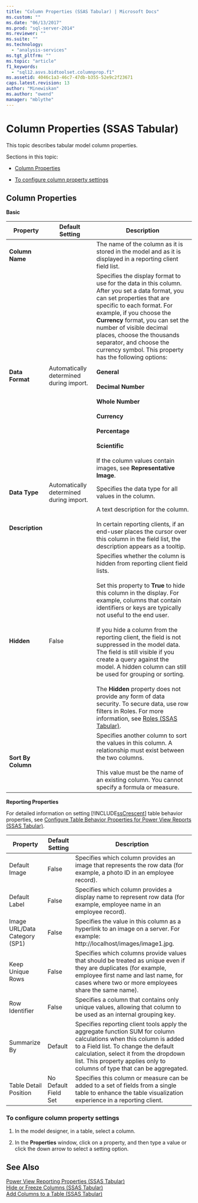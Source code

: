 ```yaml
---
title: "Column Properties (SSAS Tabular) | Microsoft Docs"
ms.custom: ""
ms.date: "06/13/2017"
ms.prod: "sql-server-2014"
ms.reviewer: ""
ms.suite: ""
ms.technology: 
  - "analysis-services"
ms.tgt_pltfrm: ""
ms.topic: "article"
f1_keywords: 
  - "sql12.asvs.bidtoolset.columnprop.f1"
ms.assetid: 4046c1a3-46c7-47db-b355-52e9c2f23671
caps.latest.revision: 13
author: "Minewiskan"
ms.author: "owend"
manager: "mblythe"
---
```

# Column Properties (SSAS Tabular)
  This topic describes tabular model column properties.  
  
 Sections in this topic:  
  
-   [Column Properties](#bkmk_properties)  
  
-   [To configure column property settings](#bkmk_config_prop)  
  
##  <a name="bkmk_properties"></a> Column Properties  
 **Basic**  
  
|Property|Default Setting|Description|  
|--------------|---------------------|-----------------|  
|**Column Name**||The name of the column as it is stored in the model and as it is displayed in a reporting client field list.|  
|**Data Format**|Automatically determined during import.|Specifies the display format to use for the data in this column. After you set a data format, you can set properties that are specific to each format. For example, if you choose the **Currency** format, you can set the number of visible decimal places, choose the thousands separator, and choose the currency symbol. This property has the following options:<br /><br /> **General**<br /><br /> **Decimal Number**<br /><br /> **Whole Number**<br /><br /> **Currency**<br /><br /> **Percentage**<br /><br /> **Scientific**<br /><br /> If the column values contain images, see **Representative Image**.|  
|**Data Type**|Automatically determined during import.|Specifies the data type for all values in the column.|  
|**Description**||A text description for the column.<br /><br /> In certain reporting clients, if an end-user places the cursor over this column in the field list, the description appears as a tooltip.|  
|**Hidden**|False|Specifies whether the column is hidden from reporting client field lists.<br /><br /> Set this property to **True** to hide this column in the display. For example, columns that contain identifiers or keys are typically not useful to the end user.<br /><br /> If you hide a column from the reporting client, the field is not suppressed in the model data. The field is still visible if you create a query against the model. A hidden column can still be used for grouping or sorting.<br /><br /> The **Hidden** property does not provide any form of data security. To secure data, use row filters in Roles. For more information, see [Roles &#40;SSAS Tabular&#41;](../../2014/analysis-services/roles-ssas-tabular.md).|  
|**Sort By Column**||Specifies another column to sort the values in this column. A relationship must exist between the two columns.<br /><br /> This value must be the name of an existing column. You cannot specify a formula or measure.|  
  
 **Reporting Properties**  
  
 For detailed information on setting [!INCLUDE[ssCrescent](../../includes/sscrescent-md.md)] table behavior properties, see [Configure Table Behavior Properties for Power View Reports &#40;SSAS Tabular&#41;](../../2014/analysis-services/configure-table-behavior-properties-for-power-view-reports-ssas-tabular.md).  
  
|Property|Default Setting|Description|  
|--------------|---------------------|-----------------|  
|Default Image|False|Specifies which column provides an image that represents the row data (for example, a photo ID in an employee record).|  
|Default Label|False|Specifies which column provides a display name to represent row data (for example, employee name in an employee record).|  
|Image URL/Data Category (SP1)|False|Specifies the value in this column as a hyperlink to an image on a server. For example: http://localhost/images/image1.jpg.|  
|Keep Unique Rows|False|Specifies which columns provide values that should be treated as unique even if they are duplicates (for example, employee first name and last name, for cases where two or more employees share the same name).|  
|Row Identifier|False|Specifies a column that contains only unique values, allowing that column to be used as an internal grouping key.|  
|Summarize By|Default|Specifies reporting client tools apply the aggregate function SUM for column calculations when this column is added to a Field list. To change the default calculation, select it from the dropdown list. This property applies only to columns of type that can be aggregated.|  
|Table Detail Position|No Default Field Set|Specifies this column or measure can be added to a set of fields from a single table to enhance the table visualization experience in a reporting client.|  
  
###  <a name="bkmk_config_prop"></a> To configure column property settings  
  
1.  In the model designer, in a table, select a column.  
  
2.  In the **Properties** window, click on a property, and then type a value or click the down arrow to select a setting option.  
  
## See Also  
 [Power View Reporting Properties &#40;SSAS Tabular&#41;](../../2014/analysis-services/power-view-reporting-properties-ssas-tabular.md)   
 [Hide or Freeze Columns &#40;SSAS Tabular&#41;](../../2014/analysis-services/hide-or-freeze-columns-ssas-tabular.md)   
 [Add Columns to a Table &#40;SSAS Tabular&#41;](../../2014/analysis-services/add-columns-to-a-table-ssas-tabular.md)  
  
  
